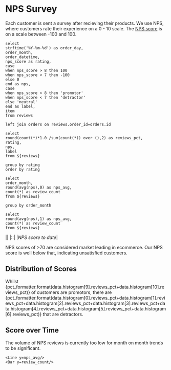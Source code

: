 # NPS Survey

Each customer is sent a survey after recieving their products. We use NPS, where customers rate their experience on a 0 - 10 scale. The [NPS score](https://delighted.com/nps-calculator) is on a scale between -100 and 100.


```reviews
select 
strftime('%Y-%m-%d') as order_day,
order_month,
order_datetime,
nps_score as rating,
case 
when nps_score > 8 then 100
when nps_score < 7 then -100
else 0
end as nps,
case 
when nps_score > 8 then 'promotor'
when nps_score < 7 then 'detractor'
else 'neutral'
end as label,
item
from reviews

left join orders on reviews.order_id=orders.id

```

```histogram
select 
round(count(*)*1.0 /sum(count(*)) over (),2) as reviews_pct,
rating,
nps,
label
from ${reviews}

group by rating
order by rating
```


```nps_over_time
select 
order_month,
round(avg(nps),0) as nps_avg,
count(*) as review_count
from ${reviews}

group by order_month
```

```nps_to_date
select 
round(avg(nps),1) as nps_avg,
count(*) as review_count
from ${reviews}
```

|<Value data={data.nps_to_date}/>|
|::|
|*NPS score to date*|

NPS scores of >70 are considered market leading in ecommerce. Our NPS score is well below that, indicating unsatisfied customers.

## Distribution of Scores

Whilst {pct_formatter.format(data.histogram[9].reviews_pct+data.histogram[10].reviews_pct)} of customers are promotors, there are {pct_formatter.format(data.histogram[0].reviews_pct+data.histogram[1].reviews_pct+data.histogram[2].reviews_pct+data.histogram[3].reviews_pct+data.histogram[4].reviews_pct+data.histogram[5].reviews_pct+data.histogram[6].reviews_pct)} that are detractors.

<BarChart 
    data={data.histogram} 
    title='NPS review score distribution'
    x=rating
    y=reviews_pct
    series=label
/>

## Score over Time

The volume of NPS reviews is currently too low for month on month trends to be significant.

<Chart 
    data={data.nps_over_time}
    title='Average NPS Score and # of Reviews (2019 - 2022)'
    subtitle='#,#' >
    
    <Line y=nps_avg/>
    <Bar y=review_count/>
</Chart>




<style>
    table {
        width: 100%;
        padding-bottom: 20px;
        
    }
    th {
        font-size: 32px;
    }
</style>



<script>

var usd_formatter = new Intl.NumberFormat('en-US', {
  style: 'currency',
  currency: 'USD',

  // These options are needed to round to whole numbers if that's what you want.
  minimumFractionDigits: 0, // (this suffices for whole numbers, but will print 2500.10 as $2,500.1)
  maximumFractionDigits: 0, // (causes 2500.99 to be printed as $2,501)
});

var pct_formatter = new Intl.NumberFormat('en-US', {
  style: 'percent',
  // These options are needed to rou//nd to whole numbers if that's what you want.
  minimumFractionDigits: 1, // (this suffices for whole numbers, but will print 2500.10 as $2,500.1)
  //maximumFractionDigits: 0, // (causes 2500.99 to be printed as $2,501)
});

</script>